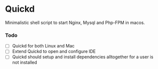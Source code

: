 # Quickd
  Minimalistic shell script to start Nginx, Mysql and Php-FPM in macos.


### Todo
- [ ] Quickd for both Linux and Mac
- [ ] Extend Quickd to open and configure IDE
- [ ] Quickd should setup and install dependencies alltogether for a user is not installed
